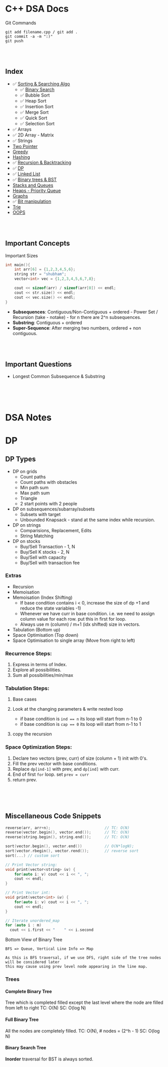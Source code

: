 # C++ DSA Docs

Git Commands

```
git add filename.cpp / git add .
git commit -a -m ":)"
git push
```

<br>
<br>

## Index

- ✅ [Sorting & Searching Algo](https://www.youtube.com/watch?v=4gW6P5A1gxs)
  - ✅ [Binary Search](https://www.youtube.com/playlist?list=PLBsIjVjZHP8pfwgl9tb72lPadnZ_S8U_m)
  - ✅ Bubble Sort
  - ✅ Heap Sort
  - ✅ Insertion Sort
  - ✅ Merge Sort
  - ✅ Quick Sort
  - ✅ Selection Sort
- ✅ Arrays
- ✅ 2D Array - Matrix
- ✅ Strings
- [Two Pointer](https://www.youtube.com/playlist?list=PLgUwDviBIf0rBT8io74a95xT-hDFZonNs)
- [Greedy](https://www.youtube.com/playlist?list=PLgUwDviBIf0pmWCl2nepwGDO05a0-7EfJ)
- [Hashing](https://www.youtube.com/playlist?list=PLgUwDviBIf0rVwua0kKYlsS_ik_1lyVK_)
- ✅ [Recursion & Backtracking](https://www.youtube.com/playlist?list=PLgUwDviBIf0rGlzIn_7rsaR2FQ5e6ZOL9)
- ✅ [DP](https://www.youtube.com/playlist?list=PLgUwDviBIf0qUlt5H_kiKYaNSqJ81PMMY)
- ✅ [Linked List](https://www.youtube.com/playlist?list=PLKZaSt2df1gz775Mz-2gLpY9sld5wH8We)
- ✅ [Binary trees & BST](https://www.youtube.com/playlist?list=PLgUwDviBIf0q8Hkd7bK2Bpryj2xVJk8Vk)
- [Stacks and Queues](https://www.youtube.com/playlist?list=PLgUwDviBIf0oSO572kQ7KCSvCUh1AdILj)
- [Heaps - Priority Queue](https://www.youtube.com/playlist?list=PL_z_8CaSLPWdtY9W22VjnPxG30CXNZpI9)
- [Graphs](https://www.youtube.com/playlist?list=PLgUwDviBIf0rGEWe64KWas0Nryn7SCRWw)
- ✅ [Bit manipulation](https://www.youtube.com/playlist?list=PLEJXowNB4kPwa5VPvdQ1U3B2yaogEGDjX)
- [Trie](https://www.youtube.com/playlist?list=PLgUwDviBIf0pcIDCZnxhv0LkHf5KzG9zp)
- [OOPS](https://www.youtube.com/watch?v=wN0x9eZLix4)

<br>
<br>

## Important Concepts

Important Sizes

```cpp
int main(){
	int arr[6] = {1,2,3,4,5,6};
	string str = "shubham";
	vector<int> vec = {1,2,3,4,5,6,7,8};

	cout << sizeof(arr) / sizeof(arr[0]) << endl;
	cout << str.size() << endl;
	cout << vec.size() << endl;
}
```

- **Subsequences**: Contiguous/Non-Contiguous + ordered - Power Set / Recursion (take - notake) - for n there are 2^n subsequences.
- **Substring**: Contiguous + ordered
- **Super-Sequence**: After merging two numbers, ordered + non contiguous.

<br>
<br>

## Important Questions

- Longest Common Subsequence & Substring

<br>
<br>
<br>

# DSA Notes

# DP

## DP Types

- DP on grids
  - Count paths
  - Count paths with obstacles
  - Min path sum
  - Max path sum
  - Triangle
  - 2 start points with 2 people
- DP on subsequences/subarray/subsets
  - Subsets with target
  - Unbounded Knapsack - stand at the same index while recursion.
- DP on strings
  - Comparisions, Replacement, Edits
  - String Matching
- DP on stocks
  - Buy/Sell Transaction - 1, N
  - Buy/Sell K stocks - 2, N
  - Buy/Sell with capacity
  - Buy/Sell with transaction fee

### Extras

- Recursion
- Memoisation
- Memoisation (Index Shifting)
  - If base condition contains i < 0, increase the size of dp +1 and reduce the state variables -1)
  - Whenever we have curr in base condition. i.e. we need to assign column value for each row. put this in first for loop.
  - Always use m (column) / m+1 (idx shifted) size in vectors.
- Tabulation (Bottom up)
- Space Optimisation (Top down)
- Space Optimisation to single array (Move from right to left)

### Recurrence Steps:

1. Express in terms of Index.
2. Explore all possibilities.
3. Sum all possibilities/min/max

### Tabulation Steps:

1. Base cases
2. Look at the changing parameters & write nested loop

   - if base condition is `ind == n` its loop will start from n-1 to 0
   - if base condition is `cap == 0` its loop will start from n-1 to 1

3. copy the recursion

### Space Optimization Steps:

1. Declare two vectors (prev, curr) of size (column + 1) init with 0's.
2. Fill the prev vector with base conditions.
3. Replace `dp[ind-1]` with prev, and `dp[ind]` with curr.
4. End of first `for` loop. set `prev = curr`
5. return prev.

<br>
<br>
<br>

## Miscellaneous Code Snippets

```cpp
reverse(arr, arr+n);						// TC: O(N)
reverse(vector.begin(), vector.end());		// TC: O(N)
reverse(string.begin(), string.end());		// TC: O(N)

sort(vector.begin(), vector.end())		    // O(N*logN);
sort(vector.rbegin(), vector.rend());       // reverse sort
sort(...) // custom sort

// Print Vector string:
void print(vector<string> &v) {
	for(auto i: v) cout << i << ", ";
	cout << endl;
}

// Print Vector int:
void print(vector<int> &v) {
	for(auto i: v) cout << i << ", ";
	cout << endl;
}

// Iterate unordered_map
for (auto i : m) 
  cout << i.first << "    " << i.second
```

Bottom View of Binary Tree
```
BFS => Queue, Vertical Line Info => Map

As this is BFS traversal, if we use DFS, right side of the tree nodes will be considered later
this may cause using prev level node appearing in the line map.
```

### Trees
#### Complete Binary Tree
Tree which is completed filled except the last level where the node are filled from left to right
TC: O(N) SC: O(log N)

#### Full Binary Tree
All the nodes are completely filled.
TC: O(N), # nodes = (2^h - 1)  SC: O(log N)

#### Binary Search Tree
**Inorder** traversal for BST is always sorted.
